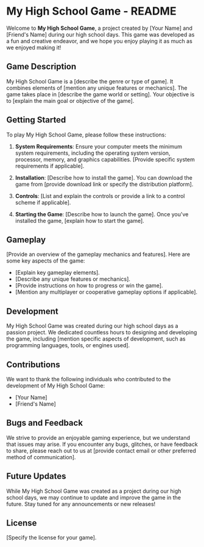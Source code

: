 # My High School Game - README

Welcome to **My High School Game**, a project created by [Your Name] and [Friend's Name] during our high school days. This game was developed as a fun and creative endeavor, and we hope you enjoy playing it as much as we enjoyed making it!

## Game Description

My High School Game is a [describe the genre or type of game]. It combines elements of [mention any unique features or mechanics]. The game takes place in [describe the game world or setting]. Your objective is to [explain the main goal or objective of the game].

## Getting Started

To play My High School Game, please follow these instructions:

1. **System Requirements**: Ensure your computer meets the minimum system requirements, including the operating system version, processor, memory, and graphics capabilities. [Provide specific system requirements if applicable].

2. **Installation**: [Describe how to install the game]. You can download the game from [provide download link or specify the distribution platform].

3. **Controls**: [List and explain the controls or provide a link to a control scheme if applicable]. 

4. **Starting the Game**: [Describe how to launch the game]. Once you've installed the game, [explain how to start the game].

## Gameplay

[Provide an overview of the gameplay mechanics and features]. Here are some key aspects of the game:

- [Explain key gameplay elements].
- [Describe any unique features or mechanics].
- [Provide instructions on how to progress or win the game].
- [Mention any multiplayer or cooperative gameplay options if applicable].

## Development

My High School Game was created during our high school days as a passion project. We dedicated countless hours to designing and developing the game, including [mention specific aspects of development, such as programming languages, tools, or engines used].

## Contributions

We want to thank the following individuals who contributed to the development of My High School Game:

- [Your Name]
- [Friend's Name]

## Bugs and Feedback

We strive to provide an enjoyable gaming experience, but we understand that issues may arise. If you encounter any bugs, glitches, or have feedback to share, please reach out to us at [provide contact email or other preferred method of communication].

## Future Updates

While My High School Game was created as a project during our high school days, we may continue to update and improve the game in the future. Stay tuned for any announcements or new releases!

## License

[Specify the license for your game].
